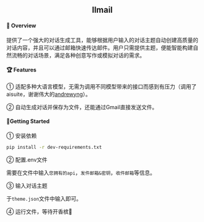 <h2 align="center">llmail</h2>

#### 🌟 Overview

提供了一个强大的对话生成工具，能够根据用户输入的对话主题自动创建高质量的对话内容，并且可以通过邮箱快速传达邮件。用户只需提供主题，便能智能构建自然流畅的对话场景，满足各种创意写作或模拟对话的需求。

#### 🏆 Features

① 适配多种大语言模型，无需为调用不同模型带来的接口而感到有压力（调用了aisuite，谢谢伟大的[andrewyng](https://github.com/andrewyng)）。

② 自动生成对话并保存为文件，还能通过Gmail直接发送文件。

#### 🎢Getting Started

① 安装依赖

```bash
pip install -r dev-requirements.txt
```

② 配置.env文件

需要在文件中输入`您拥有的api`，`发件邮箱&密钥`，`收件邮箱`等信息。

③ 输入对话主题

于`theme.json`文件中输入即可。

④ 运行文件，等待开香槟🍾

